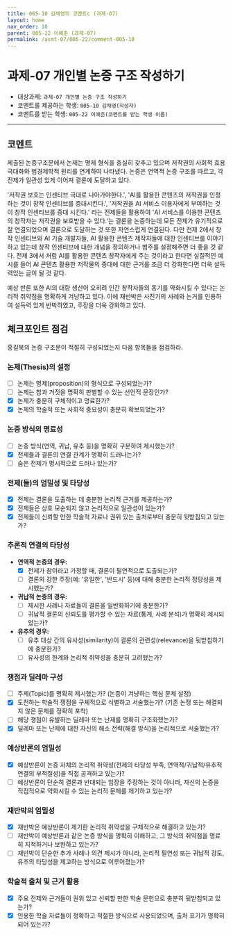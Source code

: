 ```yaml
---
title: 005-10 김채영의 코멘트c (과제-07) 
layout: home
nav_order: 10
parent: 005-22 이예준 (과제-07)
permalink: /asmt-07/005-22/comment-005-10
---
```


# 과제-07 개인별 논증 구조 작성하기

- 대상과제: `과제-07 개인별 논증 구조 작성하기`
- 코멘트를 제공하는 학생: `005-10 김채영(작성자)` 
- 코멘트를 받는 학생: `005-22 이예준(코멘트를 받는 학생 이름)` 

---

## 코멘트

제출된 논증구조문에서 논제는 명제 형식을 충실히 갖추고 있으며 저작권의 사회적 효용 극대화와 법경제학적 원리를 연계하여 나타냈다. 논증은 연역적 논증 구조를 따르고, 각 전제가 일관성 있게 이어져 결론에 도달하고 있다.

'저작권 보호는 인센티브 극대로 나아가야한다.', 'AI를 활용한 콘텐츠의 저작권을 인정하는 것이 창작 인센티브를 증대시킨다.', '저작권을 AI 서비스 이용자에게 부여하는 것이 창작 인센티브를 증대 시킨다.' 라는 전제들을 활용하여 'AI 서비스를 이용한 콘텐츠의 창작자는 저작권을 보호받을 수 있다.'는 결론을 논증하는데 모든 전제가 유기적으로 잘 연결되었으며 결론으로 도달하는 것 또한 자연스럽게 연결된다. 다만 전제 2에서 창작 인센티브와 AI 기술 개발자들, AI 활용한 콘텐츠 제작자들에 대한 인센티브를 이야기하고 있는데 창작 인센티브에 대한 개념을 정의하거나 범주를 설정해주면 더 좋을 것 같다. 전제 3에서 처럼 AI를 활용한 콘텐츠 창작자에게 주는 것이라고 한다면 실질적인 예시를 들어 AI 콘텐츠 활용한 저작물의 증대에 대한 근거를 조금 더 강화한다면 더욱 설득력있는 글이 될 것 같다.

예상 반론 또한 AI의 대량 생산이 오히려 인간 창작자들의 동기를 약화시킬 수 있다는 논리적 취약점을 명확하게 겨냥하고 있다. 이에 재반박은 사진기의 사례와 논거를 인용하여 설득력 있게 반박하였고, 주장을 더욱 강화하고 있다.  

## 체크포인트 점검

홍길북의 논증 구조문이 적절히 구성되었는지 다음 항목들을 점검하라.

### **논제(Thesis)의 설정**
- [ ] 논제는 명제(proposition)의 형식으로 구성되었는가?
- [ ] 논제는 참과 거짓을 명확히 판별할 수 있는 선언적 문장인가?
- [x] 논제가 충분히 구체적이고 명료한가?
- [x] 논제의 학술적 또는 사회적 중요성이 충분히 확보되었는가?

### **논증 방식의 명료성**
- [ ] 논증 방식(연역, 귀납, 유추 등)을 명확히 구분하여 제시했는가?
- [x] 전제들과 결론의 연결 관계가 명확히 드러나는가?
- [ ] 숨은 전제가 명시적으로 드러나 있는가?

### **전제(들)의 엄밀성 및 타당성**
- [x] 전제는 결론을 도출하는 데 충분한 논리적 근거를 제공하는가?
- [x] 전제들은 상호 모순되지 않고 논리적으로 일관성이 있는가?
- [x] 전제들이 신뢰할 만한 학술적 자료나 권위 있는 출처로부터 충분히 뒷받침되고 있는가?

### **추론적 연결의 타당성**
- **연역적 논증의 경우:**
  - [x] 전제가 참이라고 가정할 때, 결론이 필연적으로 도출되는가?
  - [ ] 결론의 강한 주장(예: '유일한', '반드시' 등)에 대해 충분한 논리적 정당성을 제시했는가?

- **귀납적 논증의 경우:**
  - [ ] 제시한 사례나 자료들이 결론을 일반화하기에 충분한가?
  - [ ] 귀납적 결론의 신뢰도를 평가할 수 있는 자료(통계, 사례 분석)가 명확히 제시되었는가?

- **유추의 경우:**
  - [ ] 유추 대상 간의 유사성(similarity)이 결론의 관련성(relevance)을 뒷받침하기에 충분한가?
  - [ ] 유사성의 한계와 논리적 취약성을 충분히 고려했는가?

### **쟁점과 딜레마 구성**
- [ ] 주제(Topic)를 명확히 제시했는가? (논증이 겨냥하는 핵심 문제 설정)
- [x] 도전하는 학술적 쟁점을 구체적으로 식별하고 서술했는가? (기존 논쟁 또는 해결되지 않은 문제를 정확히 포착)
- [ ] 해당 쟁점이 유발하는 딜레마 또는 난제를 명확히 구조화했는가?
- [x] 딜레마 또는 난제에 대한 자신의 해소 전략(해결 방식)을 논리적으로 서술했는가?

### **예상반론의 엄밀성**
- [x] 예상반론이 논증 자체의 논리적 취약성(전제의 타당성 부족, 연역적/귀납적/유추적 연결의 부적절성)을 직접 공격하고 있는가?
- [ ] 예상반론이 단순히 결론과 반대되는 입장을 주장하는 것이 아니라, 자신의 논증을 직접적으로 약화시킬 수 있는 논리적 문제를 제기하고 있는가?

### **재반박의 엄밀성**
- [x] 재반박은 예상반론이 제기한 논리적 취약성을 구체적으로 해결하고 있는가?
- [ ] 재반박이 예상반론과 같은 논증 방식을 명확히 이해하고, 그 방식의 취약점을 명료히 지적하거나 보완하고 있는가?
- [ ] 재반박이 단순한 추가 사례나 의견 제시가 아니라, 논리적 필연성 또는 귀납적 강도, 유추의 타당성을 제고하는 방식으로 이루어졌는가?

### **학술적 출처 및 근거 활용**
- [x] 주요 전제와 근거들이 권위 있고 신뢰할 만한 학술 문헌으로 충분히 뒷받침되고 있는가?
- [x] 인용한 학술 자료들이 정확하고 적절한 방식으로 사용되었으며, 출처 표기가 명확히 되어 있는가?
